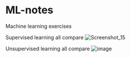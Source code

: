 # ML-notes
Machine learning exercises

Supervised learning all compare
![Screenshot_15](https://github.com/user-attachments/assets/f83f83a0-f1ed-4d36-a2cc-2873abda46c4)


Unsupervised learning all compare
![image](https://github.com/user-attachments/assets/7f419cb5-7ae7-4bbc-9bbe-a3cedc488b3f)


